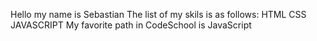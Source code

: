Hello my name is Sebastian
The list of my skils is as follows:
HTML CSS JAVASCRIPT
My favorite path in CodeSchool is JavaScript
